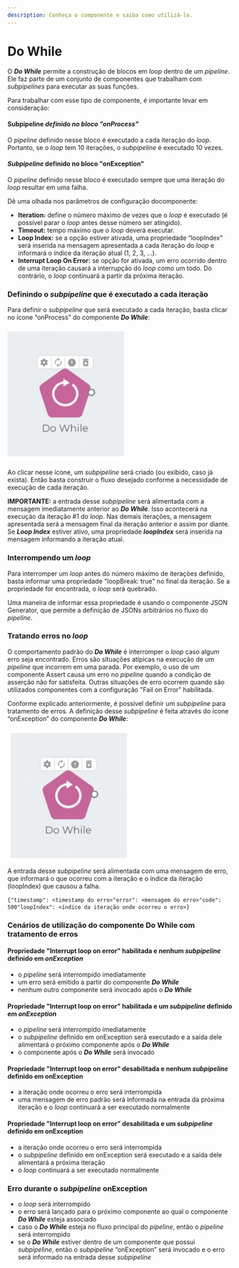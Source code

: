 ```yaml
---
description: Conheça o componente e saiba como utilizá-lo.
---
```


# Do While

O _**Do While**_ permite a construção de blocos em _loop_ dentro de um _pipeline_. Ele faz parte de um conjunto de componentes que trabalham com _subpipelines_ para executar as suas funções.

Para trabalhar com esse tipo de componente, é importante levar em consideração:

#### Subpipeline _definido no bloco "onProcess"_ <a href="#subpipeline-definido-no-bloco-onprocess" id="subpipeline-definido-no-bloco-onprocess"></a>

O _pipeline_ definido nesse bloco é executado a cada iteração do _loop_. Portanto, se o _loop_ tem 10 iterações, o _subpipeline_ é executado 10 vezes.

#### _Subpipeline_ definido no bloco "onException" <a href="#subpipeline-definido-no-bloco-onexception" id="subpipeline-definido-no-bloco-onexception"></a>

O _pipeline_ definido nesse bloco é executado sempre que uma iteração do _loop_ resultar em uma falha.

Dê uma olhada nos parâmetros de configuração docomponente:

* **Iteration:** define o número máximo de vezes que o _loop_ é executado (é possível parar o _loop_ antes desse número ser atingido).
* **Timeout:** tempo máximo que o _loop_ deverá executar.
* **Loop Index:** se a opção estiver ativada, uma propriedade “loopIndex” será inserida na mensagem apresentada a cada iteração do _loop_ e informará o índice da iteração atual (1, 2, 3, …).
* **Interrupt Loop On Error:** se opção for ativada, um erro ocorrido dentro de uma iteração causará a interrupção do _loop_ como um todo. Do contrário, o _loop_ continuará a partir da próxima iteração.

### Definindo o _subpipeline_ que é executado a cada iteração <a href="#definindo-o-subpipeline-que--executado-a-cada-iterao" id="definindo-o-subpipeline-que--executado-a-cada-iterao"></a>

Para definir o _subpipeline_ que será executado a cada iteração, basta clicar no ícone “onProcess” do componente _**Do While**_:

![](<../../.gitbook/assets/do while.png>)

Ao clicar nesse ícone, um _subpipeline_ será criado (ou exibido, caso já exista). Então basta construir o fluxo desejado conforme a necessidade de execução de cada iteração.

**IMPORTANTE:** a entrada desse _subpipeline_ será alimentada com a mensagem imediatamente anterior ao _**Do While**_. Isso acontecerá na execução da iteração #1 do _loop_. Nas demais iterações, a mensagem apresentada será a mensagem final da iteração anterior e assim por diante. Se _**Loop Index**_ estiver ativo, uma propriedade _**loopIndex**_ será inserida na mensagem informando a iteração atual.

### Interrompendo um _loop_ <a href="#interrompendo-um-loop" id="interrompendo-um-loop"></a>

Para interromper um _loop_ antes do número máximo de iterações definido, basta informar uma propriedade "loopBreak: true" no final da iteração. Se a propriedade for encontrada, o _loop_ será quebrado.

Uma maneira de informar essa propriedade é usando o componente JSON Generator, que permite a definição de JSONs arbitrários no fluxo do _pipeline_.

### Tratando erros no _loop_ <a href="#tratando-erros-no-loop" id="tratando-erros-no-loop"></a>

O comportamento padrão do _**Do While**_ é interromper o _loop_ caso algum erro seja encontrado. Erros são situações atípicas na execução de um _pipeline_ que incorrem em uma parada. Por exemplo, o uso de um componente Assert causa um erro no _pipeline_ quando a condição de asserção não for satisfeita. Outras situações de erro ocorrem quando são utilizados componentes com a configuração "Fail on Error" habilitada.

Conforme explicado anteriormente, é possível definir um _subpipeline_ para tratamento de erros. A definição desse _subpipeline_ é feita através do ícone “onException” do componente _**Do While**_:

![](<../../.gitbook/assets/do while1.png>)

A entrada desse _subpipeline_ será alimentada com uma mensagem de erro, que informará o que ocorreu com a iteração e o índice da iteração (loopIndex) que causou a falha.

```
{"timestamp": <timestamp do erro>"error": <mensagem do erro>"code": 500"loopIndex": <índice da iteração onde ocorreu o erro>}
```

### Cenários de utilização do componente Do While com tratamento de erros <a href="#cenrios-de-utilizao-do-componente-do-while-com-tratamento-de-erros" id="cenrios-de-utilizao-do-componente-do-while-com-tratamento-de-erros"></a>

#### Propriedade "Interrupt loop on error" habilitada e nenhum _subpipeline_ definido em _onException_ <a href="#propriedade-interrupt-loop-on-error-habilitada-e-nenhum-subpipeline-definido-em-onexception" id="propriedade-interrupt-loop-on-error-habilitada-e-nenhum-subpipeline-definido-em-onexception"></a>

* o _pipeline_ será interrompido imediatamente
* um erro será emitido a partir do componente _**Do While**_
* nenhum outro componente será invocado após o _**Do While**_

#### Propriedade "Interrupt loop on error" habilitada e um _subpipeline_ definido em _onException_ <a href="#propriedade-interrupt-loop-on-error-habilitada-e-um-subpipeline-definido-em-onexception" id="propriedade-interrupt-loop-on-error-habilitada-e-um-subpipeline-definido-em-onexception"></a>

* o _pipeline_ será interrompido imediatamente
* o _subpipeline_ definido em onException será executado e a saída dele alimentará o próximo componente após o _**Do While**_
* o componente após o _**Do While**_ será invocado

#### Propriedade "Interrupt loop on error" desabilitada e nenhum _subpipeline_ definido em onException <a href="#propriedade-interrupt-loop-on-error-desabilitada-e-nenhum-subpipeline-definido-em-onexception" id="propriedade-interrupt-loop-on-error-desabilitada-e-nenhum-subpipeline-definido-em-onexception"></a>

* a iteração onde ocorreu o erro será interrompida
* uma mensagem de erro padrão será informada na entrada da próxima iteração e o _loop_ continuará a ser executado normalmente

#### Propriedade "Interrupt loop on error" desabilitada e um _subpipeline_ definido em onException <a href="#propriedade-interrupt-loop-on-error-desabilitada-e-um-subpipeline-definido-em-onexception" id="propriedade-interrupt-loop-on-error-desabilitada-e-um-subpipeline-definido-em-onexception"></a>

* a iteração onde ocorreu o erro será interrompida
* o _subpipeline_ definido em onException será executado e a saída dele alimentará a próxima iteração
* o _loop_ continuará a ser executado normalmente

### Erro durante o _subpipeline_ onException <a href="#erro-durante-o-subpipeline-onexception" id="erro-durante-o-subpipeline-onexception"></a>

* o _loop_ será interrompido
* o erro será lançado para o próximo componente ao qual o componente _**Do While**_ esteja associado
* caso o _**Do While**_ esteja no fluxo principal do _pipeline_, então o _pipeline_ será interrompido
* se o _**Do While**_ estiver dentro de um componente que possui _subpipeline_, então o _subpipeline_ “onException” será invocado e o erro será informado na entrada desse _subpipeline_
